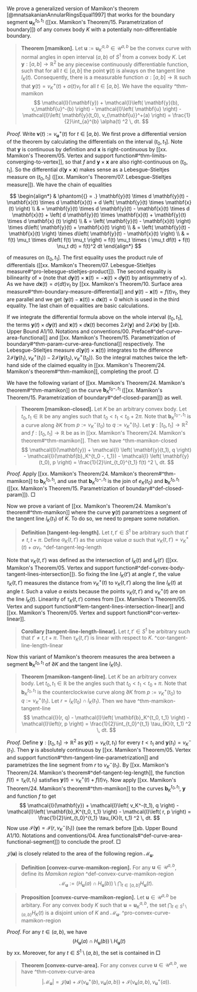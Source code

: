 We prove a generalized version of Mamikon's theorem [@mnatsakanianAnnularRingsEqual1997] that works for the boundary segment $\mathbf{u}_K^{t_0, t_1}$ ([[xx. Mamikon's Theorem/15. Parametrization of boundary]]) of any convex body $K$ with a potentially non-differentiable boundary.

> __Theorem [mamikon].__ Let $\mathbf{u} := \mathbf{u}_K^{a, b} \in \mathcal{U}^{a, b}$ be the convex curve with normal angles in open interval $(a, b)$ of $S^1$ from a convex body $K$. Let $\mathbf{y} : [a, b] \to \mathbb{R}^2$ be any piecewise continuously differentiable function, such that for all $t \in [a, b]$ the point $\mathbf{y}(t)$ is always on the tangent line $l_K(t)$. Consequently, there is a measurable function $\alpha : [a, b] \to \mathbb{R}$ such that $\mathbf{y}(t) = v_K^+(t) + \alpha(t)\nu_t$ for all $t \in [a, b]$. We have the equality ^thm-mamikon
$$
\mathcal{I}(\mathbf{y}) + \mathcal{I}\left( \mathbf{y}(b), v_\mathbf{u}^-(b) \right) - \mathcal{I}\left( \mathbf{u} \right)  - \mathcal{I}\left( \mathbf{y}(t_0), v_{\mathbf{u}}^+(a) \right) =  \frac{1}{2}\int_{a}^{b} \alpha(t) ^2 \, dt.
$$

_Proof._ Write $\mathbf{v}(t) := v_\mathbf{u}^+(t)$ for $t \in [a, b)$. We first prove a differential version of the theorem by calculating the differentials on the interval $(t_0, t_1]$. Note that $\mathbf{y}$ is continuous by definition and $\mathbf{x}$ is right-continuous by [[xx. Mamikon's Theorem/05. Vertex and support function#^thm-limits-converging-to-vertex]], so that $f$ and $\mathbf{y} \times \mathbf{x}$ are also right-continuous on $(t_0, t_1]$. So the differential $d(\mathbf{y} \times \mathbf{x})$ makes sense as a Lebesgue-Stieltjes measure on $(t_0, t_1]$ ([[xx. Mamikon's Theorem/07. Lebesgue-Stieltjes measure]]). We have the chain of equalities

$$
\begin{align*}
& \phantom{{} = .} \mathbf{y}(t) \times d \mathbf{y}(t) - \mathbf{x}(t) \times d \mathbf{x}(t) + d \left( \mathbf{y}(t) \times \mathbf{x}(t) \right)  \\
& = \mathbf{y}(t) \times d \mathbf{y}(t) - \mathbf{x}(t) \times d \mathbf{x}(t) + \left( d \mathbf{y}(t) \times \mathbf{x}(t) + \mathbf{y}(t) \times d \mathbf{x} (t) \right)  \\
& = \left( \mathbf{y}(t) - \mathbf{x}(t) \right) \times d\left( \mathbf{y}(t) + \mathbf{x}(t) \right)  \\
& = \left( \mathbf{y}(t) - \mathbf{x}(t) \right) \times d\left( \mathbf{y}(t) - \mathbf{x}(t) \right)  \\
& = f(t) \mu_t \times d\left( f(t) \mu_t \right) = f(t) \mu_t \times ( \mu_t df(t) + f(t) \nu_t dt) = f(t)^2 dt
\end{align*}
$$

of measures on $(t_0, t_1]$. The first equality uses the product rule of differentials ([[xx. Mamikon's Theorem/07. Lebesgue-Stieltjes measure#^pro-lebesgue-stieltjes-product]]). The second equality is bilinearity of $\times$ (note that $d \mathbf{y}(t) \times \mathbf{x}(t) = - \mathbf{x}(t) \times d \mathbf{y}(t)$ by antisymmetry of $\times$). As we have $d \mathbf{x}(t) = \sigma(dt)\nu_t$ by [[xx. Mamikon's Theorem/10. Surface area measure#^thm-boundary-measure-differential]] and $\mathbf{y}(t) - \mathbf{x}(t) = f(t)\nu_t$, they are parallel and we get $(\mathbf{y}(t) - \mathbf{x}(t)) \times d \mathbf{x}(t) = 0$ which is used in the third equality. The last chain of equalities are basic calculations.

If we integrate the differential formula above on the whole interval $(t_0, t_1]$, the terms $\mathbf{y}(t) \times d \mathbf{y}(t)$ and $\mathbf{x}(t) \times d \mathbf{x}(t)$ becomes $2 \mathcal{I}(\mathbf{y})$ and $2 \mathcal{I}(\mathbf{x})$ by [[xb. Upper Bound A1/10. Notations and conventions/00. Preface#^def-curve-area-functional]] and [[xx. Mamikon's Theorem/15. Parametrization of boundary#^thm-param-curve-area-functional]] respectively. The Lebesgue-Stieltjes measure $d(\mathbf{y}(t) \times \mathbf{x}(t))$ integrates to the difference $2 \mathcal{I} \left( \mathbf{y}(t_1), v_K^+(t_1) \right) - 2 \mathcal{I} \left( \mathbf{y}(t_0), v_K^+(t_0) \right)$. So the integral matches twice the left-hand side of the claimed equality in [[xx. Mamikon's Theorem/24. Mamikon's theorem#^thm-mamikon]], completing the proof. □

We have the following variant of [[xx. Mamikon's Theorem/24. Mamikon's theorem#^thm-mamikon]] on the curve $\mathbf{b}_K^{t_0 -, t_1}$ ([[xx. Mamikon's Theorem/15. Parametrization of boundary#^def-closed-param]]) as well.

> __Theorem [mamikon-closed].__ Let $K$ be an arbitrary convex body. Let $t_0, t_1 \in \mathbb{R}$ be any angles such that $t_0 < t_1 < t_0 + 2 \pi$. Note that $\mathbf{b}_K^{t_0 -, t_1}$ is a curve along $\partial K$ from $p := v_K^-(t_0)$ to $q := v_K^+(t_1)$. Let $\mathbf{y} : [t_0, t_1] \to \mathbb{R}^2$ and $f : [t_0, t_1] \to \mathbb{R}$ be as in [[xx. Mamikon's Theorem/24. Mamikon's theorem#^thm-mamikon]]. Then we have ^thm-mamikon-closed
$$
\mathcal{I}(\mathbf{y}) + \mathcal{I} \left( \mathbf{y}(t_1), q \right) - \mathcal{I}(\mathbf{b}_K^{t_0 -, t_1}) - \mathcal{I} \left( \mathbf{y}(t_0), p \right) =  \frac{1}{2}\int_{t_0}^{t_1} f(t) ^2 \, dt.
$$

_Proof._ Apply [[xx. Mamikon's Theorem/24. Mamikon's theorem#^thm-mamikon]] to $\mathbf{b}_K^{t_0, t_1}$, and use that $\mathbf{b}_{K}^{t_0 -, t_1}$ is the join of $e_{K}(t_0)$ and $\mathbf{b}_K^{t_0, t_1}$ ([[xx. Mamikon's Theorem/15. Parametrization of boundary#^def-closed-param]]). □

Now we prove a variant of [[xx. Mamikon's Theorem/24. Mamikon's theorem#^thm-mamikon]] where the curve $\mathbf{y}(t)$ parametrizes a segment of the tangent line $l_K(t_1)$ of $K$. To do so, we need to prepare some notation.

> __Definition [tangent-leg-length].__ Let $t, t' \in S^1$ be arbitrary such that $t' \neq t, t + \pi$. Define $\alpha_K(t, t')$ as the unique value $\alpha$ such that $v_K(t, t') = v_K^+(t) + \alpha \nu_t$. ^def-tangent-leg-length

Note that $v_K(t, t')$ was defined as the intersection of $l_K(t)$ and $l_K(t')$ ([[xx. Mamikon's Theorem/05. Vertex and support function#^def-convex-body-tangent-lines-intersection]]). So fixing the line $l_K(t')$ at angle $t'$, the value $\tau_K(t, t')$ measures the distance from $v_K^+(t)$ to $v_K(t, t')$ along the line $l_K(t)$ at angle $t$. Such a value $\alpha$ exists because the points $v_K(t, t')$ and $v_K^+(t)$ are on the line $l_K(t)$. Linearity of $\tau_K(t, t')$ comes from [[xx. Mamikon's Theorem/05. Vertex and support function#^lem-tangent-lines-intersection-linear]] and [[xx. Mamikon's Theorem/05. Vertex and support function#^cor-vertex-linear]].

> __Corollary [tangent-line-length-linear].__ Let $t, t' \in S^1$ be arbitrary such that $t' \neq t, t + \pi$. Then $\tau_K(t, t')$ is linear with respect to $K$. ^cor-tangent-line-length-linear

Now this variant of Mamikon's theorem measures the area between a segment $\mathbf{b}_K^{t_0, t_1}$ of $\partial K$ and the tangent line $l_K(t_1)$.

> __Theorem [mamikon-tangent-line].__ Let $K$ be an arbitrary convex body. Let $t_0, t_1 \in \mathbb{R}$ be the angles such that $t_0 < t_1 < t_0 + \pi$. Note that $\mathbf{b}_K^{t_0, t_1}$ is the counterclockwise curve along $\partial K$ from $p := v_K^+(t_0)$ to $q := v_K^+(t_1)$. Let $r = l_K(t_0) \cap l_K(t_1)$. Then we have ^thm-mamikon-tangent-line
$$
\mathcal{I}(r, q) - \mathcal{I}\left( \mathbf{b}_K^{t_0, t_1} \right) - \mathcal{I}\left(r, p \right) =  \frac{1}{2}\int_{t_0}^{t_1} \tau_{K}(t, t_1) ^2 \, dt.
$$

_Proof._ Define $\mathbf{y} : [t_0, t_1] \to \mathbb{R}^2$ as $\mathbf{y}(t) = v_K(t, t_1)$ for every $t < t_1$ and $\mathbf{y}(t_1) = v_K^-(t_1)$. Then $\mathbf{y}$ is absolutely continuous by [[xx. Mamikon's Theorem/05. Vertex and support function#^thm-tangent-line-parametrization]] and parametrizes the line segment from $r$ to $v_K^-(t_1)$. By [[xx. Mamikon's Theorem/24. Mamikon's theorem#^def-tangent-leg-length]], the function $f(t) = \tau_K(t, t_1)$ satisfies $\mathbf{y}(t) = v_K^+(t) + f(t) \nu_t$. Now apply [[xx. Mamikon's Theorem/24. Mamikon's theorem#^thm-mamikon]] to the curves $\mathbf{b}_{K}^{t_0, t_1}$, $\mathbf{y}$ and function $f$ to get
$$
\mathcal{I}(\mathbf{y}) + \mathcal{I}\left( v_K^-(t_1), q \right) - \mathcal{I}\left( \mathbf{b}_K^{t_0, t_1} \right)  - \mathcal{I}\left( r, p \right) = \frac{1}{2}\int_{t_0}^{t_1} \tau_{K}(t, t_1) ^2 \, dt.
$$
Now use $\mathcal{I}(\mathbf{y}) = \mathcal{I}(r, v_K^-(t_1))$ (see the remark before [[xb. Upper Bound A1/10. Notations and conventions/04. Area functionals#^def-curve-area-functional-segment]]) to conclude the proof. □


$\mathcal{J}(\mathbf{u})$ is closely related to the area of the following region $\mathcal{M}_\mathbf{u}$.

> __Definition [convex-curve-mamikon-region].__ For any $\mathbf{u} \in \mathcal{U}^{a, b}$, define its _Mamikon region_ ^def-convex-curve-mamikon-region
$$
\mathcal{M}_{\mathbf{u}} := \left( H_{\mathbf{u}}(a) \cap H_{\mathbf{u}}(b) \right)  \setminus \bigcap_{t \in [a, b]} H_{\mathbf{u}}(t).
$$

> __Proposition [convex-curve-mamikon-region].__ Let $\mathbf{u} \in \mathcal{U}^{a, b}$ be arbitary. For any convex body $K$ such that $\mathbf{u} = \mathbf{u}_K^{a, b}$, the set $\bigcap_{t \in S^1 \setminus (a, b)} H_K(t)$ is a disjoint union of $K$ and $\mathcal{M}_\mathbf{u}$. ^pro-convex-curve-mamikon-region

_Proof._ For any $t \in (a, b)$, we have 
$$(H_{\mathbf{u}}(a) \cap H_{\mathbf{u}}(b)) \setminus H_{\mathbf{u}}(t)$$
by xx. Moreover, for any $t \in S^1 \setminus (a, b)$, the set is contained in  □

> __Theorem [convex-curve-area].__ For any convex curve $\mathbf{u} \in \mathcal{U}^{a, b}$, we have ^thm-convex-curve-area
$$
|\mathcal{M}_\mathbf{u}| = \mathcal{J}(\mathbf{u}) + \mathcal{I}(v_{\mathbf{u}}^+(b), v_{\mathbf{u}}(a, b)) + \mathcal{I}(v_{\mathbf{u}}(a, b), v_\mathbf{u}^+(a)).
$$
